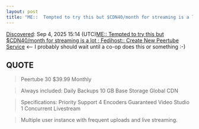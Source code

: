 ```yaml
---
layout: post
title: "ME::  Tempted to try this but $CDN40/month for streaming is a lot ; Fedihost:: Create New Peertube Service"
---
```

[Discovered](http://rolandtanglao.com/2020/07/29/p1-blogthis-checkvist-list-links-to-blog/): Sep 4, 2025 15:14 (UTC)[ME::  Tempted to try this but $CDN40/month for streaming is a lot ; Fedihost:: Create New Peertube Service](https://fedihost.co/create) <-- I probably should wait until a co-op does this or something :-)

## QUOTE

>Peertube 30
$39.99
Monthly

>Always included:
Daily Backups
10 GB Base Storage
Global CDN

>Specifications:
Priority Support
4 Encoders Guaranteed
Video Studio
1 Concurrent Livestream

>Multiple user instance with frequent uploads and live streaming.
